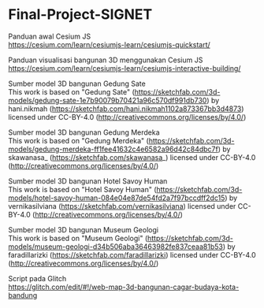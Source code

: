 # Final-Project-SIGNET

Panduan awal Cesium JS <br>
https://cesium.com/learn/cesiumjs-learn/cesiumjs-quickstart/

Panduan visualisasi bangunan 3D menggunakan Cesium JS <br>
https://cesium.com/learn/cesiumjs-learn/cesiumjs-interactive-building/


Sumber model 3D bangunan Gedung Sate <br>
This work is based on "Gedung Sate" (https://sketchfab.com/3d-models/gedung-sate-1e7b90079b70421a96c570df991db730) by hani.nikmah (https://sketchfab.com/hani.nikmah1102a873367bb3d4873) licensed under CC-BY-4.0 (http://creativecommons.org/licenses/by/4.0/)

Sumber model 3D bangunan Gedung Merdeka <br>
This work is based on "Gedung Merdeka" (https://sketchfab.com/3d-models/gedung-merdeka-ff1fee41632c4e6582a96d42c84dbc7f) by skawanasa_ (https://sketchfab.com/skawanasa_) licensed under CC-BY-4.0 (http://creativecommons.org/licenses/by/4.0/)

Sumber model 3D bangunan Hotel Savoy Human <br>
This work is based on "Hotel Savoy Human" (https://sketchfab.com/3d-models/hotel-savoy-human-084e04e87de54fd2a7f97bccdff2dc15) by vernikasilviana (https://sketchfab.com/vernikasilviana) licensed under CC-BY-4.0 (http://creativecommons.org/licenses/by/4.0/)

Sumber model 3D bangunan Museum Geologi <br>
This work is based on "Museum Geologi" (https://sketchfab.com/3d-models/museum-geologi-d34b506aba36463982fe837ceaa81b53) by faradillarizki (https://sketchfab.com/faradillarizki) licensed under CC-BY-4.0 (http://creativecommons.org/licenses/by/4.0/)


Script pada Glitch <br>
https://glitch.com/edit/#!/web-map-3d-bangunan-cagar-budaya-kota-bandung
